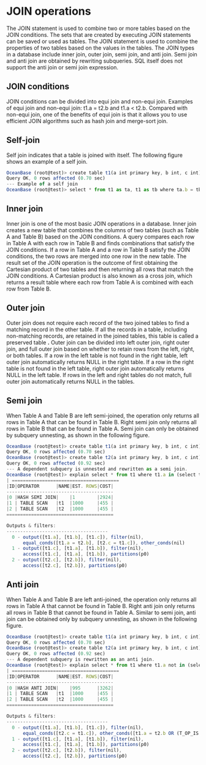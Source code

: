 JOIN operations 
====================================



The JOIN statement is used to combine two or more tables based on the JOIN conditions. The sets that are created by executing JOIN statements can be saved or used as tables. The JOIN statement is used to combine the properties of two tables based on the values in the tables. The JOIN types in a database include inner join, outer join, semi join, and anti join. Semi join and anti join are obtained by rewriting subqueries. SQL itself does not support the anti join or semi join expression.

JOIN conditions 
------------------------

JOIN conditions can be divided into equi join and non-equi join. Examples of equi join and non-equi join: t1.a = t2.b and t1.a \< t2.b. Compared with non-equi join, one of the benefits of equi join is that it allows you to use efficient JOIN algorithms such as hash join and merge-sort join.

Self-join 
------------------

Self join indicates that a table is joined with itself. The following figure shows an example of a self join.

```javascript
OceanBase (root@test)> create table t1(a int primary key, b int, c int);
Query OK, 0 rows affected (0.70 sec)
--- Example of a self join
OceanBase (root@test)> select * from t1 as ta, t1 as tb where ta.b = tb.b
```





Inner join 
-------------------

Inner join is one of the most basic JOIN operations in a database. Inner join creates a new table that combines the columns of two tables (such as Table A and Table B) based on the JOIN conditions. A query compares each row in Table A with each row in Table B and finds combinations that satisfy the JOIN conditions. If a row in Table A and a row in Table B satisfy the JOIN conditions, the two rows are merged into one row in the new table. The result set of the JOIN operation is the outcome of first obtaining the Cartesian product of two tables and then returning all rows that match the JOIN conditions. A Cartesian product is also known as a cross join, which returns a result table where each row from Table A is combined with each row from Table B.

Outer join 
-------------------

Outer join does not require each record of the two joined tables to find a matching record in the other table. If all the records in a table, including non-matching records, are retained in the joined tables, this table is called a preserved table **.** Outer join can be divided into left outer join, right outer join, and full outer join based on whether to retain rows from the left, right, or both tables. If a row in the left table is not found in the right table, left outer join automatically returns NULL in the right table. If a row in the right table is not found in the left table, right outer join automatically returns NULL in the left table. If rows in the left and right tables do not match, full outer join automatically returns NULL in the tables.

Semi join 
------------------

When Table A and Table B are left semi-joined, the operation only returns all rows in Table A that can be found in Table B. Right semi join only returns all rows in Table B that can be found in Table A. Semi join can only be obtained by subquery unnesting, as shown in the following figure.

```javascript
OceanBase (root@test)> create table t1(a int primary key, b int, c int);
Query OK, 0 rows affected (0.70 sec)
OceanBase (root@test)> create table t2(a int primary key, b int, c int);
Query OK, 0 rows affected (0.92 sec)
--- A dependent subquery is unnested and rewritten as a semi join.
OceanBase (root@test)> explain select * from t1 where t1.a in (select t2.b from t2 where t2.c = t1.c);
| =======================================
|ID|OPERATOR      |NAME|EST. ROWS|COST|
---------------------------------------
|0 |HASH SEMI JOIN|    |1        |2924|
|1 | TABLE SCAN   |t1  |1000     |455 |
|2 | TABLE SCAN   |t2  |1000     |455 |
=======================================

Outputs & filters:
-------------------------------------
  0 - output([t1.a], [t1.b], [t1.c]), filter(nil),
      equal_conds([t1.a = t2.b], [t2.c = t1.c]), other_conds(nil)
  1 - output([t1.c], [t1.a], [t1.b]), filter(nil),
      access([t1.c], [t1.a], [t1.b]), partitions(p0)
  2 - output([t2.c], [t2.b]), filter(nil),
      access([t2.c], [t2.b]), partitions(p0)
```





Anti join 
------------------

When Table A and Table B are left anti-joined, the operation only returns all rows in Table A that cannot be found in Table B. Right anti join only returns all rows in Table B that cannot be found in Table A. Similar to semi join, anti join can be obtained only by subquery unnesting, as shown in the following figure.

```javascript
OceanBase (root@test)> create table t1(a int primary key, b int, c int);
Query OK, 0 rows affected (0.70 sec)
OceanBase (root@test)> create table t2(a int primary key, b int, c int);
Query OK, 0 rows affected (0.92 sec)
--- A dependent subquery is rewritten as an anti join.
OceanBase (root@test)> explain select * from t1 where t1.a not in (select t2.b from t2 where t2.c = t1.c);
| =======================================
|ID|OPERATOR      |NAME|EST. ROWS|COST|
---------------------------------------
|0 |HASH ANTI JOIN|    |995      |3262|
|1 | TABLE SCAN   |t1  |1000     |455 |
|2 | TABLE SCAN   |t2  |1000     |455 |
=======================================

Outputs & filters:
-------------------------------------
  0 - output([t1.a], [t1.b], [t1.c]), filter(nil),
      equal_conds([t2.c = t1.c]), other_conds([t1.a = t2.b OR (T_OP_IS, t2.b, NULL, 0)])
  1 - output([t1.c], [t1.a], [t1.b]), filter(nil),
      access([t1.c], [t1.a], [t1.b]), partitions(p0)
  2 - output([t2.c], [t2.b]), filter(nil),
      access([t2.c], [t2.b]), partitions(p0)
```


